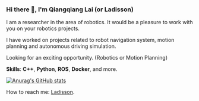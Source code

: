 ### Hi there 👋, I'm Qiangqiang Lai (or Ladisson)

I am a researcher in the area of robotics. It would be a pleasure to work with you on your robotics projects.

I have worked on projects related to robot navigation system, motion planning and autonomous driving simulation.

Looking for an exciting opportunity. (Robotics or Motion Planning)

**Skills**: **C++**, **Python**, **ROS**, **Docker**, and more.

[![Anurag's GitHub stats](https://github-readme-stats.vercel.app/api?username=LadissonLai)](https://github.com/anuraghazra/github-readme-stats)

How to reach me: [Ladisson](mailto:sealds653@gmail.com).
